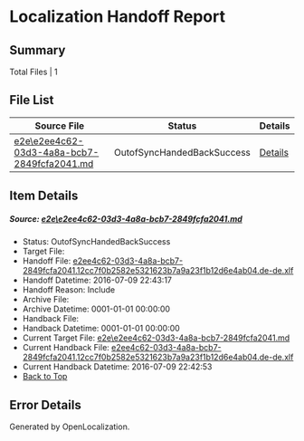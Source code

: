 # <a name='report-top'></a> Localization Handoff Report

## Summary
 Total Files | 1

## File List
 Source File | Status | Details 
 ----------- | ------ | ------- 
 [e2e\e2ee4c62-03d3-4a8a-bcb7-2849fcfa2041.md](https://github.com/OpenLocalizationTestOrg/oltest/blob/e1cc6916e3c6b16285da5f194f97b788333ce58b/e2e/e2ee4c62-03d3-4a8a-bcb7-2849fcfa2041.md) | OutofSyncHandedBackSuccess | [Details](#201e6a593d02d3bce600c48cfba53bd813b042256)

## Item Details
##### <a name='201e6a593d02d3bce600c48cfba53bd813b042256'></a> Source: [e2e\e2ee4c62-03d3-4a8a-bcb7-2849fcfa2041.md](https://github.com/OpenLocalizationTestOrg/oltest/blob/e1cc6916e3c6b16285da5f194f97b788333ce58b/e2e/e2ee4c62-03d3-4a8a-bcb7-2849fcfa2041.md)
* Status: OutofSyncHandedBackSuccess
* Target File: 
* Handoff File: [e2ee4c62-03d3-4a8a-bcb7-2849fcfa2041.12cc7f0b2582e5321623b7a9a23f1b12d6e4ab04.de-de.xlf](https://github.com/OpenLocalizationTestOrg/olhandoff-e2e/blob/b30344e1a3b9bd692ed72bdd287bc4809b37ea2c/ol-handoff/OpenLocalizationTestOrg/oltest-dede-fly/ci/ht/e2ee4c62-03d3-4a8a-bcb7-2849fcfa2041.12cc7f0b2582e5321623b7a9a23f1b12d6e4ab04.de-de.xlf)
* Handoff Datetime: 2016-07-09 22:43:17
* Handoff Reason: Include
* Archive File: 
* Archive Datetime: 0001-01-01 00:00:00
* Handback File: 
* Handback Datetime: 0001-01-01 00:00:00
* Current Target File: [e2e\e2ee4c62-03d3-4a8a-bcb7-2849fcfa2041.md](https://github.com/OpenLocalizationTestOrg/oltest-dede-fly/blob/6347842f12148ff28c45e645c6bdf657c85c7b62/e2e/e2ee4c62-03d3-4a8a-bcb7-2849fcfa2041.md)
* Current Handback File: [e2ee4c62-03d3-4a8a-bcb7-2849fcfa2041.12cc7f0b2582e5321623b7a9a23f1b12d6e4ab04.de-de.xlf](https://github.com/OpenLocalizationTestOrg/olhandback-e2e/blob/c067106d3f06fe4565f172b362f87364f2cb1177/ol-handback/OpenLocalizationTestOrg/oltest-dede-fly/ci/ht/e2ee4c62-03d3-4a8a-bcb7-2849fcfa2041.12cc7f0b2582e5321623b7a9a23f1b12d6e4ab04.de-de.xlf)
* Current Handback Datetime: 2016-07-09 22:42:53
* [Back to Top](#report-top)


## Error Details

Generated by OpenLocalization.

